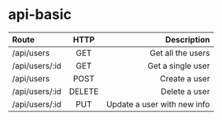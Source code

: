 # api-basic

| Route           | HTTP          | Description                 |
| :-------------- |:-------------:| ---------------------------:|
| /api/users      | GET           | Get all the users           |
| /api/users/:id  | GET           | Get a single user           |
| /api/users      | POST          | Create a user               |
| /api/users/:id  | DELETE        | Delete a user               |
| /api/users/:id  | PUT           | Update a user with new info |
